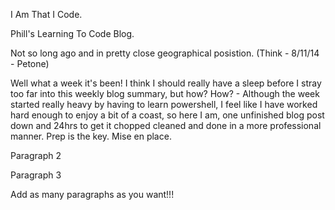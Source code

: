 <!-- This template is in markdown, not html, so
  it will not render beautifully when you copy and
  paste it into your github.io site, but it will at
  least be published. Next week you'll be creating a
  blog template using HTML and CSS and you'll be able
  to copy and paste the blog posts from week 1 in there
  to make them pretty next week.

  For now, please replace the title, subtitle (if desired),
  and date with the text you would like. Markdown is pretty
  simple, so you can just feel free to type. =) You'll want
  to delete this chunk of a comment as well. -->


I Am That I Code.

Phill's Learning To Code Blog.

Not so long ago and in pretty close geographical posistion.
(Think - 8/11/14 - Petone)

Well what a week it's been! I think I should really have a sleep before I stray too far into this weekly blog summary, but how?  How? - Although the week started really heavy by having to learn powershell, I feel like I have worked hard enough to enjoy a bit of a coast, so here I am, one unfinished blog post down and 24hrs to get it chopped cleaned and done in a more professional manner. Prep is the key. Mise en place.

Paragraph 2

Paragraph 3

Add as many paragraphs as you want!!!
